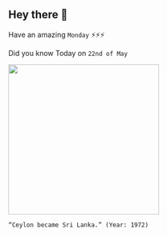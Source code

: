 ## Hey there 👋
Have an amazing `Monday` ⚡⚡⚡

Did you know Today on `22nd of May`
 
 [<img src="http://www.dailynews.lk/sites/default/files/news/2018/05/27/z_p11-The-day.jpg" width="300" />](https://en.wikipedia.org/wiki/Dominion_of_Ceylon#:~:text=In%201948%2C%20the%20British%20Colony,was%20changed%20to%20Sri%20Lanka.) 
 ```
“Ceylon became Sri Lanka.” (Year: 1972)
```
